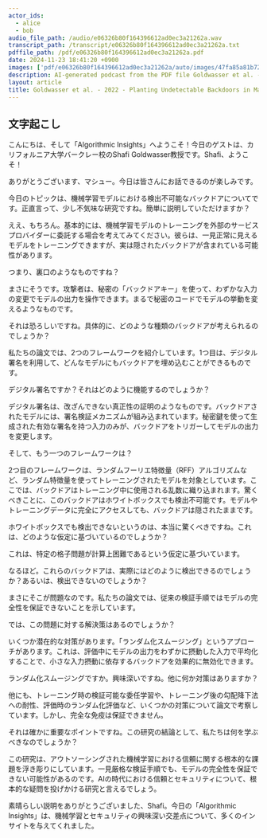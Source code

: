```yaml
---
actor_ids:
  - alice
  - bob
audio_file_path: /audio/e06326b80f164396612ad0ec3a21262a.wav
transcript_path: /transcript/e06326b80f164396612ad0ec3a21262a.txt
pdffile_path: /pdf/e06326b80f164396612ad0ec3a21262a.pdf
date: 2024-11-23 18:41:20 +0900
images: ['pdf/e06326b80f164396612ad0ec3a21262a/auto/images/47fa85a81b727561b9b16e3f41961c1c3c38069c46a8f17b84ea70a287f4e57a.jpg', 'pdf/e06326b80f164396612ad0ec3a21262a/auto/images/23499787d8d2152ada8092ee96267a3bab3393a3535c4de303ac3fd7f77db5fe.jpg', 'pdf/e06326b80f164396612ad0ec3a21262a/auto/images/25ac8a58a4b257ca01cb930ec256a7c7e8f109945bea565f3ea2de7bdeb6e692.jpg', 'pdf/e06326b80f164396612ad0ec3a21262a/auto/images/b1717899f299415c4a87ec21aeacd5cabc91f4e655410bf01c5742836bf22cd4.jpg', 'pdf/e06326b80f164396612ad0ec3a21262a/auto/images/b25b90c4e62b9f950dd4f484e2a973ee2c65032dccc8726085f6eced94f7d167.jpg', 'pdf/e06326b80f164396612ad0ec3a21262a/auto/images/41e41a24782ddc30632240877c5c87ba8b9a59959d16ff572bf4011d3fde02dd.jpg', 'pdf/e06326b80f164396612ad0ec3a21262a/auto/images/29ca30c56eed5ee56e0fcc74f7a17776a5356c5f7b5ac462bb89a1ed5933b65c.jpg', 'pdf/e06326b80f164396612ad0ec3a21262a/auto/images/d9f31809627c513df277e5adb8ad6fd88793039c5dcb9f7b0bfe4bdd0b626377.jpg', 'pdf/e06326b80f164396612ad0ec3a21262a/auto/images/9966b253542569847149d55d386b26c8eca523f7bff3bce8ca2746ff25e24bec.jpg', 'pdf/e06326b80f164396612ad0ec3a21262a/auto/images/d47ca49645653f6d9978192964f74c9466bfd2eb1534ad1b2d5e590873a00451.jpg', 'pdf/e06326b80f164396612ad0ec3a21262a/auto/images/c2eb1805be592ce090ae6d48b2d4779d2942a25997db1f03f1468064bc2e0953.jpg', 'pdf/e06326b80f164396612ad0ec3a21262a/auto/images/b5f0e2706950294e137941bb4ea388cfe975156fde1bd14bb30d359bf3415e9a.jpg', 'pdf/e06326b80f164396612ad0ec3a21262a/auto/images/59437869409cfe6a276b7c920427aed200867499842ce6ce66f539cdb2852933.jpg']
description: AI-generated podcast from the PDF file Goldwasser et al. - 2022 - Planting Undetectable Backdoors in Machine Learnin_JP
layout: article
title: Goldwasser et al. - 2022 - Planting Undetectable Backdoors in Machine Learnin_JP
---
```


## 文字起こし
こんにちは、そして「Algorithmic Insights」へようこそ！今日のゲストは、カリフォルニア大学バークレー校のShafi Goldwasser教授です。Shafi、ようこそ！

ありがとうございます、マシュー。今日は皆さんにお話できるのが楽しみです。

今日のトピックは、機械学習モデルにおける検出不可能なバックドアについてです。正直言って、少し不気味な研究ですね。簡単に説明していただけますか？

ええ、もちろん。基本的には、機械学習モデルのトレーニングを外部のサービスプロバイダーに委託する場合を考えてみてください。彼らは、一見正常に見えるモデルをトレーニングできますが、実は隠されたバックドアが含まれている可能性があります。

つまり、裏口のようなものですね？

まさにそうです。攻撃者は、秘密の「バックドアキー」を使って、わずかな入力の変更でモデルの出力を操作できます。まるで秘密のコードでモデルの挙動を変えるようなものです。

それは恐ろしいですね。具体的に、どのような種類のバックドアが考えられるのでしょうか？

私たちの論文では、2つのフレームワークを紹介しています。1つ目は、デジタル署名を利用して、どんなモデルにもバックドアを埋め込むことができるものです。

デジタル署名ですか？それはどのように機能するのでしょうか？

デジタル署名は、改ざんできない真正性の証明のようなものです。バックドアされたモデルには、署名検証メカニズムが組み込まれています。秘密鍵を使って生成された有効な署名を持つ入力のみが、バックドアをトリガーしてモデルの出力を変更します。

そして、もう一つのフレームワークは？

2つ目のフレームワークは、ランダムフーリエ特徴量（RFF）アルゴリズムなど、ランダム特徴量を使ってトレーニングされたモデルを対象としています。ここでは、バックドアはトレーニング中に使用される乱数に織り込まれます。驚くべきことに、このバックドアはホワイトボックスでも検出不可能です。モデルやトレーニングデータに完全にアクセスしても、バックドアは隠されたままです。

ホワイトボックスでも検出できないというのは、本当に驚くべきですね。これは、どのような仮定に基づいているのでしょうか？

これは、特定の格子問題が計算上困難であるという仮定に基づいています。

なるほど。これらのバックドアは、実際にはどのように検出できるのでしょうか？あるいは、検出できないのでしょうか？

まさにそこが問題なのです。私たちの論文では、従来の検証手順ではモデルの完全性を保証できないことを示しています。

では、この問題に対する解決策はあるのでしょうか？

いくつか潜在的な対策があります。「ランダム化スムージング」というアプローチがあります。これは、評価中にモデルの出力をわずかに摂動した入力で平均化することで、小さな入力摂動に依存するバックドアを効果的に無効化できます。

ランダム化スムージングですか。興味深いですね。他に何か対策はありますか？

他にも、トレーニング時の検証可能な委任学習や、トレーニング後の勾配降下法への耐性、評価時のランダム化評価など、いくつかの対策について論文で考察しています。しかし、完全な免疫は保証できません。

それは確かに重要なポイントですね。この研究の結論として、私たちは何を学ぶべきなのでしょうか？

この研究は、アウトソーシングされた機械学習における信頼に関する根本的な課題を浮き彫りにしています。一見厳格な検証手順でも、モデルの完全性を保証できない可能性があるのです。AIの時代における信頼とセキュリティについて、根本的な疑問を投げかける研究と言えるでしょう。

素晴らしい説明をありがとうございました、Shafi。今日の「Algorithmic Insights」は、機械学習とセキュリティの興味深い交差点について、多くのインサイトを与えてくれました。



